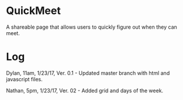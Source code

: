 # QuickMeet
A shareable page that allows users to quickly figure out when they can meet.

# Log
Dylan, 11am, 1/23/17, Ver. 0.1 - Updated master branch with html and javascript files.

Nathan, 5pm, 1/23/17, Ver. 02 - Added grid and days of the week.